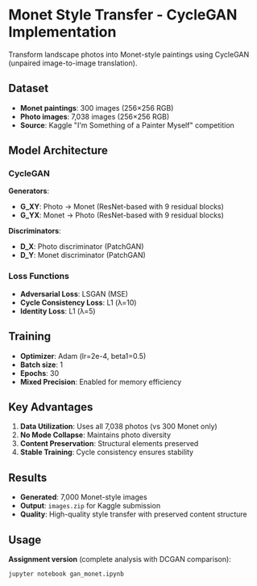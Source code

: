 # Monet Style Transfer - CycleGAN Implementation

Transform landscape photos into Monet-style paintings using CycleGAN (unpaired image-to-image translation).

## Dataset

- **Monet paintings**: 300 images (256×256 RGB)
- **Photo images**: 7,038 images (256×256 RGB)
- **Source**: Kaggle "I'm Something of a Painter Myself" competition

## Model Architecture

### CycleGAN

**Generators**:

- **G_XY**: Photo → Monet (ResNet-based with 9 residual blocks)
- **G_YX**: Monet → Photo (ResNet-based with 9 residual blocks)

**Discriminators**:

- **D_X**: Photo discriminator (PatchGAN)
- **D_Y**: Monet discriminator (PatchGAN)

### Loss Functions

- **Adversarial Loss**: LSGAN (MSE)
- **Cycle Consistency Loss**: L1 (λ=10)
- **Identity Loss**: L1 (λ=5)

## Training

- **Optimizer**: Adam (lr=2e-4, beta1=0.5)
- **Batch size**: 1
- **Epochs**: 30
- **Mixed Precision**: Enabled for memory efficiency

## Key Advantages

1. **Data Utilization**: Uses all 7,038 photos (vs 300 Monet only)
2. **No Mode Collapse**: Maintains photo diversity
3. **Content Preservation**: Structural elements preserved
4. **Stable Training**: Cycle consistency ensures stability

## Results

- **Generated**: 7,000 Monet-style images
- **Output**: `images.zip` for Kaggle submission
- **Quality**: High-quality style transfer with preserved content structure

## Usage

**Assignment version** (complete analysis with DCGAN comparison):

```bash
jupyter notebook gan_monet.ipynb
```
